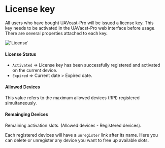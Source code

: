 # License key

All users who have bought UAVcast-Pro will be issued a license key. This key needs to be activated in the UAVacst-Pro web interface before usage.
There are several properties attached to each key.

!['License'](/images/developers/license.jpg)



#### License Status

* `Activated` => License key has been successfully registered and activated on the current device.
* `Expired` => Current date > Expired date.  


#### Allowed Devices
This value refers to the maximum allowed devices (RPI) registered simultaneously.

#### Remainging Devices
Remaining activation slots. (Allowed devices - Registered devices).

Each registered devices will have a `unregister` link after its name. Here you can delete or unregister any device you want to free up available slots.
